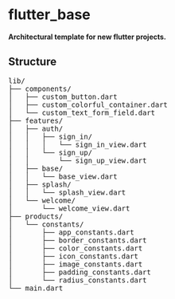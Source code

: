 # flutter_base

**Architectural template for new flutter projects.**

## Structure

<pre>
lib/
├── components/
│   ├── custom_button.dart
│   ├── custom_colorful_container.dart
│   └── custom_text_form_field.dart
├── features/
│   ├── auth/
│   │   ├── sign_in/
│   │   │   └── sign_in_view.dart
│   │   └── sign_up/
│   │       └── sign_up_view.dart
│   ├── base/
│   │   └── base_view.dart
│   ├── splash/
│   │   └── splash_view.dart
│   └── welcome/
│       └── welcome_view.dart
├── products/
│   └── constants/
│       ├── app_constants.dart
│       ├── border_constants.dart
│       ├── color_constants.dart
│       ├── icon_constants.dart
│       ├── image_constants.dart
│       ├── padding_constants.dart
│       └── radius_constants.dart
└── main.dart
</pre>